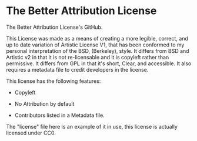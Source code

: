 # The Better Attribution License
The Better Attribution License's GitHub.

This License was made as a means of creating a more legible, correct, and up to date variation of Artistic License V1, that has been conformed to my personal interpretation of the BSD, (Berkeley), style. It differs from BSD and Artistic v2 in that it is not re-licensable and it is copyleft rather than permissive. It differs from GPL in that it's short, Clear, and accessible. It also requires a metadata file to credit developers in the license. 

This license has the following features:

- Copyleft

- No Attribution by default

- Contributors listed in a Metadata file.

The "license" file here is an example of it in use, this license is actually licensed under CC0.
